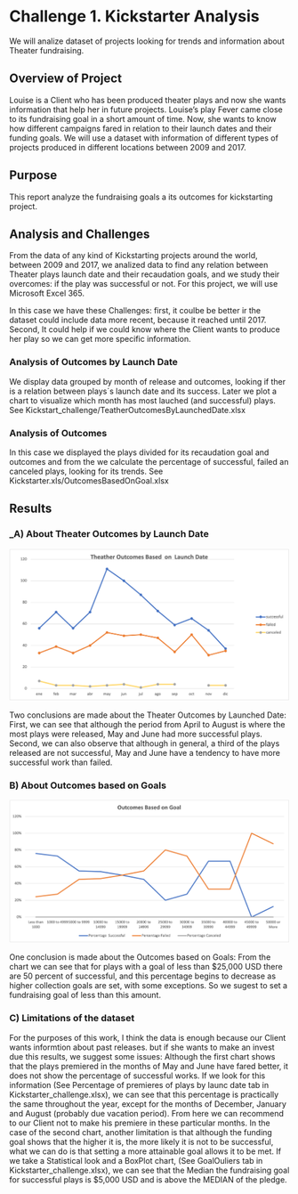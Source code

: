 # Challenge 1. Kickstarter Analysis 
We will analize dataset of projects looking for trends and information about Theater fundraising. 

## Overview of Project
Louise is a Client who has been produced  theater plays and now she wants information that help her in future projects. 
Louise’s play Fever came close to its fundraising goal in a short amount of time. Now, she wants to know how different campaigns fared in relation to their launch dates and their funding goals. We will use a dataset with information of different types of projects produced in different locations between 2009 and 2017. 

## Purpose
This report analyze the fundraising goals a its outcomes for kickstarting project.  
## Analysis and Challenges
From the data of any kind of Kickstarting projects around the world, between 2009 and 2017, we analized data to find any relation between Theater plays launch date and their recaudation goals, and we study their overcomes: if the play was successful or not. For this project, we will use Microsoft Excel 365.

In this case we have these Challenges:  first, it coulbe be better ir the dataset could include data more recent, because it reached  until 2017. Second, It could help if we could know where the Client wants to produce her play so we can get more specific information. 

### Analysis of Outcomes by Launch Date
We display data grouped by month of release and outcomes, looking if ther is a relation between plays´s launch date and its success. Later we plot a chart to visualize which month has most lauched (and successful) plays. 
See Kickstart_challenge/TeatherOutcomesByLaunchedDate.xlsx
### Analysis of Outcomes 
In this case we displayed the plays divided for its recaudation goal and outcomes and from the we  calculate the percentage of successful, failed  an canceled plays, looking for its trends.   See Kickstarter.xls/OutcomesBasedOnGoal.xlsx

## Results
### _A) About Theater Outcomes by Launch Date
![T](https://github.com/MariloyH/Kickstarter_analysis/blob/main/Theather_Outcomes_vs_Launch.png)

Two conclusions are made about the Theater Outcomes by Launched Date: 
First, we can see that although the period from April to August is where the most plays were released, May and June had more successful plays.
Second, we can also observe that although in general, a third of the plays  released are not successful, May and June have a tendency to have more successful work than failed.

### B) About Outcomes based on Goals
![ ](https://github.com/MariloyH/Kickstarter_analysis/blob/main/Outcomes_vs_Goals.png)

One conclusion is made about the Outcomes based on Goals:
From the chart we can see that for plays with a goal of less than $25,000 USD there are 50 percent of successful, and this percentage begins to decrease as higher collection goals are set, with some exceptions. So we sugest to set a fundraising goal of less than this amount. 
### C) Limitations of the dataset
For the purposes of this work, I think the data is enough because our Client wants informtion about past releases. but if she wants to make an invest due this results, we suggest some issues: 
Although the first chart shows that the plays premiered in the months of May and June have fared better, it does not show the percentage of successful works. If we look for this information (See Percentage of premieres of plays by launc date tab in Kickstarter_challenge.xlsx), we can see that this percentage is practically the same throughout the year, except for the months of December, January and August (probably due vacation period). From here we can recommend to our Client not to make his premiere in these particular months.
In the case of the second chart, another limitation is that although the funding goal shows that the higher it is, the more likely it is not to be successful, what we can do is that setting a more attainable goal allows it to be met. If we take a Statistical look  and a BoxPlot chart, (See GoalOuliers tab in Kickstarter_challenge.xlsx), we can see that the Median  the fundraising goal for successful plays is $5,000 USD and is above the MEDIAN of the pledge. 






